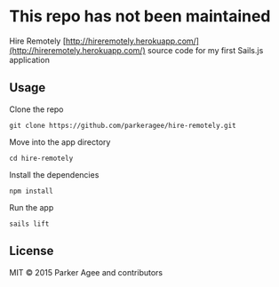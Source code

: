 # **This repo has not been maintained**

Hire Remotely
[http://hireremotely.herokuapp.com/](http://hireremotely.herokuapp.com/)
source code for my first Sails.js application

## Usage

Clone the repo

`git clone https://github.com/parkeragee/hire-remotely.git`

Move into the app directory

`cd hire-remotely`

Install the dependencies

`npm install`

Run the app

`sails lift`

## License

MIT &copy; 2015 Parker Agee and contributors
